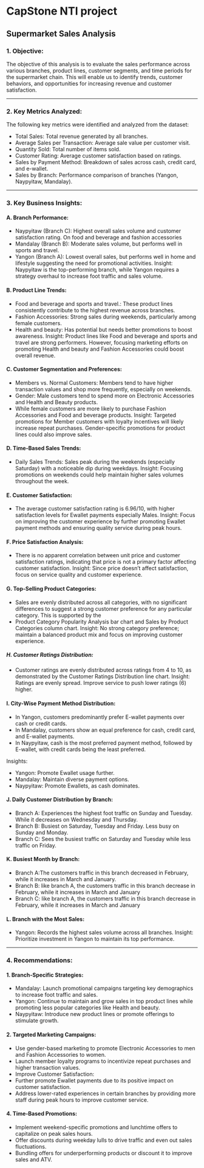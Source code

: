 # CapStone NTI project
 
## Supermarket Sales Analysis

### 1. Objective: 

The objective of this analysis is to evaluate the sales performance across various branches, product lines, customer segments, and time periods for the supermarket chain. This will enable us to identify trends, customer behaviors, and opportunities for increasing revenue and customer satisfaction.
________________________________________
### 2. Key Metrics Analyzed: 

The following key metrics were identified and analyzed from the dataset:
 - 	Total Sales: Total revenue generated by all branches.
 -  Average Sales per Transaction: Average sale value per customer visit.
 - Quantity Sold: Total number of items sold.
 - Customer Rating: Average customer satisfaction based on ratings.
 - Sales by Payment Method: Breakdown of sales across cash, credit card, and e-wallet.
 - Sales by Branch: Performance comparison of branches (Yangon, Naypyitaw, Mandalay).
________________________________________
### 3. Key Business Insights:
#### A. Branch Performance: 
 - 	Naypyitaw (Branch C): Highest overall sales volume and customer satisfaction rating. On food and beverage and fashion accessories
 - 	Mandalay (Branch B): Moderate sales volume, but performs well in sports and travel.
 - 	Yangon (Branch A): Lowest overall sales, but performs well in home and lifestyle suggesting the need for promotional activities.
Insight: Naypyitaw is the top-performing branch, while Yangon requires a strategy overhaul to increase foot traffic and sales volume.

#### B. Product Line Trends:
 - Food and beverage and sports and travel.: These product lines consistently contribute to the highest revenue across branches.
 - Fashion Accessories: Strong sales during weekends, particularly among female customers.
 - Health and beauty: Has potential but needs better promotions to boost awareness.
Insight: Product lines like Food and beverage and sports and travel are strong performers. However, focusing marketing efforts on promoting Health and beauty and Fashion Accessories could boost overall revenue.

#### C. Customer Segmentation and Preferences:
 - Members vs. Normal Customers: Members tend to have higher transaction values and shop more frequently, especially on weekends.
 - Gender: Male customers tend to spend more on Electronic Accessories and Health and Beauty products.
 - While female customers are more likely to purchase Fashion Accessories and Food and beverage products.
Insight: Targeted promotions for Member customers with loyalty incentives will likely increase repeat purchases. Gender-specific promotions for product lines could also improve sales.

#### D. Time-Based Sales Trends:
 - Daily Sales Trends: Sales peak during the weekends (especially Saturday) with a noticeable dip during weekdays.
Insight: Focusing promotions on weekends could help maintain higher sales volumes throughout the week.

#### E. Customer Satisfaction:
 - The average customer satisfaction rating is 6.96/10, with higher satisfaction levels for Ewallet payments especially Males.
Insight: Focus on improving the customer experience by further promoting Ewallet payment methods and ensuring quality service during peak hours.
#### F. Price Satisfaction Analysis:
 - There is no apparent correlation between unit price and customer satisfaction ratings, indicating that price is not a primary factor affecting customer satisfaction.
Insight: Since price doesn’t affect satisfaction, focus on service quality and customer experience.

#### G. Top-Selling Product Categories:
 - Sales are evenly distributed across all categories, with no significant differences to suggest a strong customer preference for any particular category. This is supported by the
 - Product Category Popularity Analysis bar chart and Sales by Product Categories column chart.
Insight: No strong category preference; maintain a balanced product mix and focus on improving customer experience.

##### H. Customer Ratings Distribution:
 - Customer ratings are evenly distributed across ratings from 4 to 10, as demonstrated by the Customer Ratings Distribution line chart.
Insight: Ratings are evenly spread. Improve service to push lower ratings (6) higher.
#### I. City-Wise Payment Method Distribution:
 - In Yangon, customers predominantly prefer E-wallet payments over cash or credit cards.
 - In Mandalay, customers show an equal preference for cash, credit card, and E-wallet payments.
 - In Naypyitaw, cash is the most preferred payment method, followed by E-wallet, with credit cards being the least preferred.

Insights:
- Yangon: Promote Ewallet usage further.
- Mandalay: Maintain diverse payment options.
- Naypyitaw: Promote Ewallets, as cash dominates.

#### J. Daily Customer Distribution by Branch:
 - Branch A: Experiences the highest foot traffic on Sunday and Tuesday. While it decreases on Wednesday and Thursday.
 - Branch B: Busiest on Saturday, Tuesday  and Friday. Less busy on Sunday and Monday.
 - Branch C: Sees the busiest traffic on Saturday and Tuesday while less traffic on Friday. 

#### K. Busiest Month by Branch:
 - Branch A:The customers traffic in this branch decreased in February, while it increases in March and January.
 - Branch B: like branch A, the customers traffic in this branch decrease in February, while it increases in March and January
 - Branch C: like branch A, the customers traffic in this branch decrease in February, while it increases in March and January 

#### L. Branch with the Most Sales:
 - Yangon: Records the highest sales volume across all branches.
Insight: Prioritize investment in Yangon to maintain its top performance. 
________________________________________
### 4. Recommendations:
#### 1.	Branch-Specific Strategies:
 - Mandalay: Launch promotional campaigns targeting key demographics to increase foot traffic and sales.
 - Yangon: Continue to maintain and grow sales in top product lines while promoting less popular categories like Health and beauty.
 - Naypyitaw: Introduce new product lines or promote offerings to stimulate growth.

#### 2.	Targeted Marketing Campaigns:
 - Use gender-based marketing to promote Electronic Accessories to men and Fashion Accessories to women.
 - Launch member loyalty programs to incentivize repeat purchases and higher transaction values.
 - Improve Customer Satisfaction:
 - Further promote Ewallet payments due to its positive impact on customer satisfaction.
 - Address lower-rated experiences in certain branches by providing more staff during peak hours to improve customer service.

#### 4.	Time-Based Promotions:
 - Implement weekend-specific promotions and lunchtime offers to capitalize on peak sales hours.
 - Offer discounts during weekday lulls to drive traffic and even out sales fluctuations.
 - Bundling offers for underperforming products or discount it to improve sales and ATV. 

